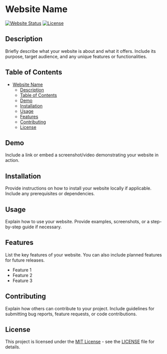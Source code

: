 # Website Name

[![Website Status](https://img.shields.io/website-up-down-green-red/https/www.yourwebsite.com.svg)](https://www.yourwebsite.com)
[![License](https://img.shields.io/badge/license-MIT-blue.svg)](https://opensource.org/licenses/MIT)

## Description

Briefly describe what your website is about and what it offers. Include its purpose, target audience, and any unique features or functionalities.

## Table of Contents


- [Website Name](#website-name)
  - [Description](#description)
  - [Table of Contents](#table-of-contents)
  - [Demo](#demo)
  - [Installation](#installation)
  - [Usage](#usage)
  - [Features](#features)
  - [Contributing](#contributing)
  - [License](#license)

## Demo

Include a link or embed a screenshot/video demonstrating your website in action.

## Installation

Provide instructions on how to install your website locally if applicable. Include any prerequisites or dependencies.

## Usage

Explain how to use your website. Provide examples, screenshots, or a step-by-step guide if necessary.

## Features

List the key features of your website. You can also include planned features for future releases.

- Feature 1
- Feature 2
- Feature 3

## Contributing

Explain how others can contribute to your project. Include guidelines for submitting bug reports, feature requests, or code contributions.

## License

This project is licensed under the [MIT License](https://opensource.org/licenses/MIT) - see the [LICENSE](LICENSE) file for details.

